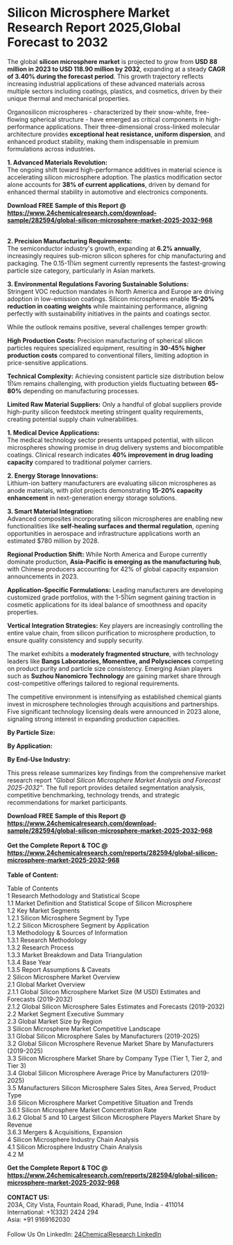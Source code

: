 <h1>Silicon Microsphere Market Research Report 2025,Global Forecast to 2032</h1><p>The global <strong>silicon microsphere market</strong> is projected to grow from <strong>USD 88 million in 2023 to USD 118.90 million by 2032</strong>, expanding at a steady <strong>CAGR of 3.40% during the forecast period</strong>. This growth trajectory reflects increasing industrial applications of these advanced materials across multiple sectors including coatings, plastics, and cosmetics, driven by their unique thermal and mechanical properties.</p><p>Organosilicon microspheres - characterized by their snow-white, free-flowing spherical structure - have emerged as critical components in high-performance applications. Their three-dimensional cross-linked molecular architecture provides <strong>exceptional heat resistance, uniform dispersion</strong>, and enhanced product stability, making them indispensable in premium formulations across industries.</p><p><strong>1. Advanced Materials Revolution:</strong><br>
The ongoing shift toward high-performance additives in material science is accelerating silicon microsphere adoption. The plastics modification sector alone accounts for <strong>38% of current applications</strong>, driven by demand for enhanced thermal stability in automotive and electronics components.</p><div><b>Download FREE Sample of this Report @ 
            <a href="https://www.24chemicalresearch.com/download-sample/282594/global-silicon-microsphere-market-2025-2032-968">
            https://www.24chemicalresearch.com/download-sample/282594/global-silicon-microsphere-market-2025-2032-968</a></b></div><br><p><strong>2. Precision Manufacturing Requirements:</strong><br>
The semiconductor industry's growth, expanding at <strong>6.2% annually</strong>, increasingly requires sub-micron silicon spheres for chip manufacturing and packaging. The 0.15-1Î¼m segment currently represents the fastest-growing particle size category, particularly in Asian markets.</p><p><strong>3. Environmental Regulations Favoring Sustainable Solutions:</strong><br>
Stringent VOC reduction mandates in North America and Europe are driving adoption in low-emission coatings. Silicon microspheres enable <strong>15-20% reduction in coating weights</strong> while maintaining performance, aligning perfectly with sustainability initiatives in the paints and coatings sector.</p><p>While the outlook remains positive, several challenges temper growth:</p><p><strong>High Production Costs:</strong> Precision manufacturing of spherical silicon particles requires specialized equipment, resulting in <strong>30-45% higher production costs</strong> compared to conventional fillers, limiting adoption in price-sensitive applications.</p><p><strong>Technical Complexity:</strong> Achieving consistent particle size distribution below 1Î¼m remains challenging, with production yields fluctuating between <strong>65-80%</strong> depending on manufacturing processes.</p><p><strong>Limited Raw Material Suppliers:</strong> Only a handful of global suppliers provide high-purity silicon feedstock meeting stringent quality requirements, creating potential supply chain vulnerabilities.</p><p><strong>1. Medical Device Applications:</strong><br>
The medical technology sector presents untapped potential, with silicon microspheres showing promise in drug delivery systems and biocompatible coatings. Clinical research indicates <strong>40% improvement in drug loading capacity</strong> compared to traditional polymer carriers.</p><p><strong>2. Energy Storage Innovations:</strong><br>
Lithium-ion battery manufacturers are evaluating silicon microspheres as anode materials, with pilot projects demonstrating <strong>15-20% capacity enhancement</strong> in next-generation energy storage solutions.</p><p><strong>3. Smart Material Integration:</strong><br>
Advanced composites incorporating silicon microspheres are enabling new functionalities like <strong>self-healing surfaces and thermal regulation</strong>, opening opportunities in aerospace and infrastructure applications worth an estimated $780 million by 2028.</p><p><strong>Regional Production Shift:</strong> While North America and Europe currently dominate production, <strong>Asia-Pacific is emerging as the manufacturing hub</strong>, with Chinese producers accounting for 42% of global capacity expansion announcements in 2023.</p><p><strong>Application-Specific Formulations:</strong> Leading manufacturers are developing customized grade portfolios, with the 1-5Î¼m segment gaining traction in cosmetic applications for its ideal balance of smoothness and opacity properties.</p><p><strong>Vertical Integration Strategies:</strong> Key players are increasingly controlling the entire value chain, from silicon purification to microsphere production, to ensure quality consistency and supply security.</p><p>The market exhibits a <strong>moderately fragmented structure</strong>, with technology leaders like <strong>Bangs Laboratories, Momentive, and Polysciences</strong> competing on product purity and particle size consistency. Emerging Asian players such as <strong>Suzhou Nanomicro Technology</strong> are gaining market share through cost-competitive offerings tailored to regional requirements.</p><p>The competitive environment is intensifying as established chemical giants invest in microsphere technologies through acquisitions and partnerships. Five significant technology licensing deals were announced in 2023 alone, signaling strong interest in expanding production capacities.</p><p><strong>By Particle Size:</strong></p><p><strong>By Application:</strong></p><p><strong>By End-Use Industry:</strong></p><p>This press release summarizes key findings from the comprehensive market research report <em>"Global Silicon Microsphere Market Analysis and Forecast 2025-2032"</em>. The full report provides detailed segmentation analysis, competitive benchmarking, technology trends, and strategic recommendations for market participants.</p><div><b>Download FREE Sample of this Report @ 
            <a href="https://www.24chemicalresearch.com/download-sample/282594/global-silicon-microsphere-market-2025-2032-968">
            https://www.24chemicalresearch.com/download-sample/282594/global-silicon-microsphere-market-2025-2032-968</a></b></div><br><div><b>Get the Complete Report & TOC @ 
            <a href="https://www.24chemicalresearch.com/reports/282594/global-silicon-microsphere-market-2025-2032-968">
            https://www.24chemicalresearch.com/reports/282594/global-silicon-microsphere-market-2025-2032-968</a></b></div><br>
            <b>Table of Content:</b><p>Table of Contents<br />
1 Research Methodology and Statistical Scope<br />
1.1 Market Definition and Statistical Scope of Silicon Microsphere<br />
1.2 Key Market Segments<br />
1.2.1 Silicon Microsphere Segment by Type<br />
1.2.2 Silicon Microsphere Segment by Application<br />
1.3 Methodology & Sources of Information<br />
1.3.1 Research Methodology<br />
1.3.2 Research Process<br />
1.3.3 Market Breakdown and Data Triangulation<br />
1.3.4 Base Year<br />
1.3.5 Report Assumptions & Caveats<br />
2 Silicon Microsphere Market Overview<br />
2.1 Global Market Overview<br />
2.1.1 Global Silicon Microsphere Market Size (M USD) Estimates and Forecasts (2019-2032)<br />
2.1.2 Global Silicon Microsphere Sales Estimates and Forecasts (2019-2032)<br />
2.2 Market Segment Executive Summary<br />
2.3 Global Market Size by Region<br />
3 Silicon Microsphere Market Competitive Landscape<br />
3.1 Global Silicon Microsphere Sales by Manufacturers (2019-2025)<br />
3.2 Global Silicon Microsphere Revenue Market Share by Manufacturers (2019-2025)<br />
3.3 Silicon Microsphere Market Share by Company Type (Tier 1, Tier 2, and Tier 3)<br />
3.4 Global Silicon Microsphere Average Price by Manufacturers (2019-2025)<br />
3.5 Manufacturers Silicon Microsphere Sales Sites, Area Served, Product Type<br />
3.6 Silicon Microsphere Market Competitive Situation and Trends<br />
3.6.1 Silicon Microsphere Market Concentration Rate<br />
3.6.2 Global 5 and 10 Largest Silicon Microsphere Players Market Share by Revenue<br />
3.6.3 Mergers & Acquisitions, Expansion<br />
4 Silicon Microsphere Industry Chain Analysis<br />
4.1 Silicon Microsphere Industry Chain Analysis<br />
4.2 M</p><div><b>Get the Complete Report & TOC @ 
            <a href="https://www.24chemicalresearch.com/reports/282594/global-silicon-microsphere-market-2025-2032-968">
            https://www.24chemicalresearch.com/reports/282594/global-silicon-microsphere-market-2025-2032-968</a></b></div><br><b>CONTACT US:</b><br>
            203A, City Vista, Fountain Road, Kharadi, Pune, India - 411014<br>
            International: +1(332) 2424 294<br>
            Asia: +91 9169162030 <br><br>
            Follow Us On LinkedIn: <a href="https://www.linkedin.com/company/24chemicalresearch/">24ChemicalResearch LinkedIn</a>